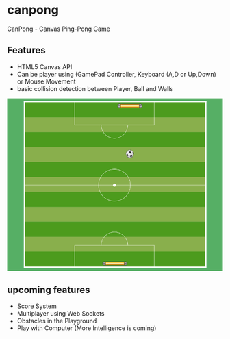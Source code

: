 # canpong
CanPong - Canvas Ping-Pong Game

## Features
* HTML5 Canvas API
* Can be player using (GamePad Controller, Keyboard (A,D or Up,Down) or Mouse Movement
* basic collision detection between Player, Ball and Walls

![alt tag](https://raw.githubusercontent.com/mmf/canpong/master/img/screenshot.png)

## upcoming features
* Score System
* Multiplayer using Web Sockets
* Obstacles in the Playground
* Play with Computer (More Intelligence is coming)
